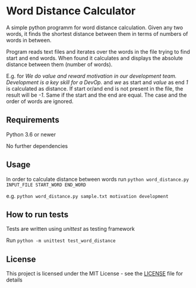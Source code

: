 # Word Distance Calculator

A simple python programm for word distance calculation.
Given any two words, it finds the shortest distance between them in terms of numbers of words in between.

Program reads text files and iterates over the words in the file trying to find start and end words.
When found it calculates and displays the absolute distance between them (number of words).

E.g. for _We do value and reward motivation in our development team. Development is a key skill for a DevOp._ and _we_ as start and _value_ as end _1_ is calculated as distance.
If start or/and end is not present in the file, the result will be _-1_. Same if the start and the end are equal. The case and the order of words are ignored.


## Requirements

Python 3.6 or newer

No further dependencies


## Usage

In order to calculate distance between words run `python word_distance.py INPUT_FILE START_WORD END_WORD`

e.g. `python word_distance.py sample.txt motivation development`


## How to run tests

Tests are written using _unittest_ as testing framework

Run `python -m unittest test_word_distance`


## License

This project is licensed under the MIT License - see the [LICENSE](LICENSE) file for details